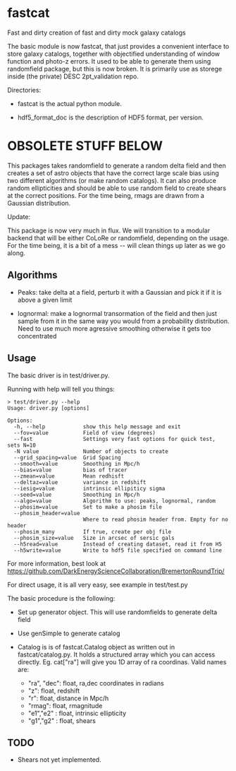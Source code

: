 # fastcat

Fast and dirty creation of fast and dirty mock galaxy catalogs

The basic module is now fastcat, that just provides a convenient
interface to store galaxy catalogs, together with objectified
understanding of window function and photo-z errors. It used to be
able to generate them using randomfield package, but this is now
broken. It is primarily use as storege inside (the private) DESC
2pt_validation repo.

Directories:
* fastcat is the actual python  module.

* hdf5_format_doc is the description of HDF5 format, per version.



# OBSOLETE STUFF BELOW

This packages takes randomfield to generate a random delta field and
then creates a set of astro objects that have the correct large scale
bias using two different algorithms (or make random catalogs). It can
also produce random ellipticities and should be able to use random
field to create shears at the correct positions. 
For the time being, rmags are drawn from a Gaussian distribution.

Update:

This package is now very much in flux. We will transition to a modular
backend that will be either CoLoRe or randomfield, depending on the
usage. For the time being, it is a bit of a mess -- will clean things
up later as we go along.



## Algorithms

* Peaks: take delta at a field, perturb it with a Gaussian and pick it if it is above
a given limit

* lognormal: make a lognormal transormation of the field and then just sample from it 
in the same way you would from a probability distribution. Need to use much more agressive
smoothing otherwise it gets too concentrated

## Usage

The basic driver is in test/driver.py.

Running with help will tell you things:

```
> test/driver.py --help
Usage: driver.py [options]

Options:
  -h, --help            show this help message and exit
  --fov=value           Field of view (degrees)
  --fast                Settings very fast options for quick test, sets N=10
  -N value              Number of objects to create
  --grid_spacing=value  Grid Spacing
  --smooth=value        Smoothing in Mpc/h
  --bias=value          bias of tracer
  --zmean=value         Mean redhisft
  --deltaz=value        variance in redshift
  --iesig=value         intrinsic ellipiticy sigma
  --seed=value          Smoothing in Mpc/h
  --algo=value          Algorithm to use: peaks, lognormal, random
  --phosim=value        Set to make a phosim file
  --phosim_header=value
                        Where to read phosim header from. Empty for no header
  --phosim_many         If true, create per obj file
  --phosim_size=value   Size in arcsec of sersic gals
  --h5read=value        Instead of creating dataset, read it from H5
  --h5write=value       Write to hdf5 file specified on command line
```

For more information, best look at https://github.com/DarkEnergyScienceCollaboration/BremertonRoundTrip/

For direct usage, it is all very easy, see example in test/test.py

The basic procedure is the following:

* Set up generator object. This will use randomfields to generate delta field

* Use genSimple to generate catalog

* Catalog is is of fastcat.Catalog object as written out in fastcat/catalog.py. 
  It holds a structured array which you can access directly.
  Eg. cat["ra"] will give you 1D array of ra coordinas. Valid names are:

  * "ra", "dec": float, ra,dec coordinates in radians
  * "z": float, redshift
  * "r": float, distance in Mpc/h
  * "rmag": float, rmagnitude
  * "e1","e2" : float, intrinsic ellipticity
  * "g1","g2" : float, shears

## TODO

* Shears not yet implemented.



